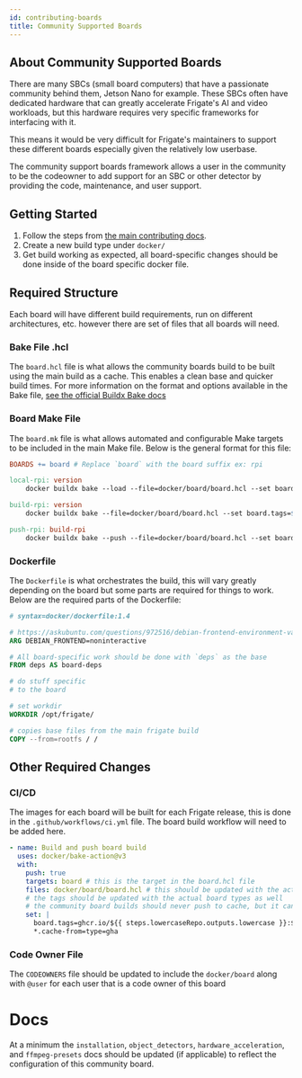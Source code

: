 ```yaml
---
id: contributing-boards
title: Community Supported Boards
---
```


## About Community Supported Boards

There are many SBCs (small board computers) that have a passionate community behind them, Jetson Nano for example. These SBCs often have dedicated hardware that can greatly accelerate Frigate's AI and video workloads, but this hardware requires very specific frameworks for interfacing with it.

This means it would be very difficult for Frigate's maintainers to support these different boards especially given the relatively low userbase.

The community support boards framework allows a user in the community to be the codeowner to add support for an SBC or other detector by providing the code, maintenance, and user support.

## Getting Started

1. Follow the steps from [the main contributing docs](development/contributing.md).
2. Create a new build type under `docker/`
3. Get build working as expected, all board-specific changes should be done inside of the board specific docker file.

## Required Structure

Each board will have different build requirements, run on different architectures, etc. however there are set of files that all boards will need.

### Bake File .hcl

The `board.hcl` file is what allows the community boards build to be built using the main build as a cache. This enables a clean base and quicker build times. For more information on the format and options available in the Bake file, [see the official Buildx Bake docs](https://docs.docker.com/build/bake/reference/)

### Board Make File

The `board.mk` file is what allows automated and configurable Make targets to be included in the main Make file. Below is the general format for this file:

```Makefile
BOARDS += board # Replace `board` with the board suffix ex: rpi

local-rpi: version
	docker buildx bake --load --file=docker/board/board.hcl --set board.tags=frigate:latest-board bake-target # Replace `board` with the board suffix ex: rpi. Bake target is the target in the board.hcl file ex: board

build-rpi: version
	docker buildx bake --file=docker/board/board.hcl --set board.tags=$(IMAGE_REPO):${GITHUB_REF_NAME}-$(COMMIT_HASH)-board bake-target # Replace `board` with the board suffix ex: rpi. Bake target is the target in the board.hcl file ex: board

push-rpi: build-rpi
	docker buildx bake --push --file=docker/board/board.hcl --set board.tags=$(IMAGE_REPO):${GITHUB_REF_NAME}-$(COMMIT_HASH)-board bake-target # Replace `board` with the board suffix ex: rpi. Bake target is the target in the board.hcl file ex: board
```

### Dockerfile

The `Dockerfile` is what orchestrates the build, this will vary greatly depending on the board but some parts are required for things to work. Below are the required parts of the Dockerfile:

```Dockerfile
# syntax=docker/dockerfile:1.4

# https://askubuntu.com/questions/972516/debian-frontend-environment-variable
ARG DEBIAN_FRONTEND=noninteractive

# All board-specific work should be done with `deps` as the base
FROM deps AS board-deps

# do stuff specific
# to the board

# set workdir
WORKDIR /opt/frigate/

# copies base files from the main frigate build
COPY --from=rootfs / /
```

## Other Required Changes

### CI/CD

The images for each board will be built for each Frigate release, this is done in the `.github/workflows/ci.yml` file. The board build workflow will need to be added here.

```yml
- name: Build and push board build
  uses: docker/bake-action@v3
  with:
    push: true
    targets: board # this is the target in the board.hcl file
    files: docker/board/board.hcl # this should be updated with the actual board type
    # the tags should be updated with the actual board types as well
    # the community board builds should never push to cache, but it can pull from cache
    set: |
      board.tags=ghcr.io/${{ steps.lowercaseRepo.outputs.lowercase }}:${{ github.ref_name }}-${{ env.SHORT_SHA }}-board
      *.cache-from=type=gha
```

### Code Owner File

The `CODEOWNERS` file should be updated to include the `docker/board` along with `@user` for each user that is a code owner of this board

# Docs

At a minimum the `installation`, `object_detectors`, `hardware_acceleration`, and `ffmpeg-presets` docs should be updated (if applicable) to reflect the configuration of this community board.
